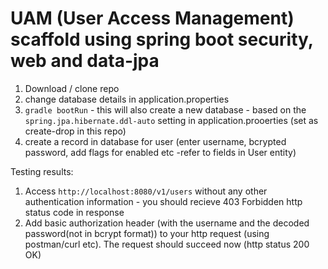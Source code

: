 # UAM (User Access Management) scaffold using spring boot security, web and data-jpa
1. Download / clone repo
2. change database details in application.properties
3. `gradle bootRun` - this will also create a new database - based on the `spring.jpa.hibernate.ddl-auto` setting in application.prooerties (set as create-drop in this repo)
3. create a record in database for user (enter username, bcrypted password, add flags for enabled etc -refer to fields in User entity)

Testing results: 

1. Access `http://localhost:8080/v1/users` without any other authentication information - you should recieve 403 Forbidden http status code in response
2. Add basic authorization header (with the username and the decoded password(not in bcrypt format)) to your http request (using postman/curl etc). The request should succeed now (http status 200 OK)



